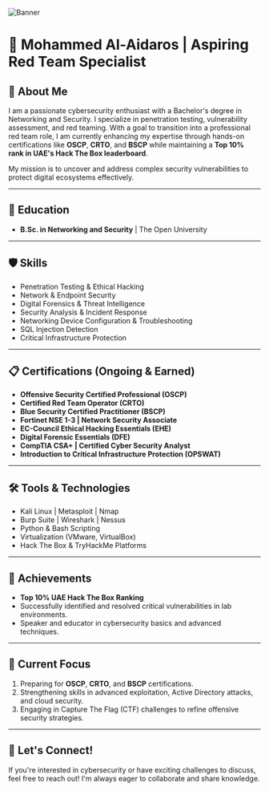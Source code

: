 ![Banner](https://imgur.com/a/3uDX6b6)

# 🚩 Mohammed Al-Aidaros | Aspiring Red Team Specialist 

## 🌟 About Me  
I am a passionate cybersecurity enthusiast with a Bachelor's degree in Networking and Security. I specialize in penetration testing, vulnerability assessment, and red teaming. With a goal to transition into a professional red team role, I am currently enhancing my expertise through hands-on certifications like **OSCP**, **CRTO**, and **BSCP** while maintaining a **Top 10% rank in UAE's Hack The Box leaderboard**.

My mission is to uncover and address complex security vulnerabilities to protect digital ecosystems effectively.

---

## 📜 Education  
- **B.Sc. in Networking and Security** | The Open University
  
---

## 🛡️ Skills  
- Penetration Testing & Ethical Hacking  
- Network & Endpoint Security  
- Digital Forensics & Threat Intelligence  
- Security Analysis & Incident Response  
- Networking Device Configuration & Troubleshooting  
- SQL Injection Detection  
- Critical Infrastructure Protection  

---

## 📋 Certifications (Ongoing & Earned)  
- **Offensive Security Certified Professional (OSCP)**  
- **Certified Red Team Operator (CRTO)**  
- **Blue Security Certified Practitioner (BSCP)**  
- **Fortinet NSE 1-3 | Network Security Associate**  
- **EC-Council Ethical Hacking Essentials (EHE)**  
- **Digital Forensic Essentials (DFE)**  
- **CompTIA CSA+ | Certified Cyber Security Analyst**  
- **Introduction to Critical Infrastructure Protection (OPSWAT)**  

---

## 🛠️ Tools & Technologies  
- Kali Linux | Metasploit | Nmap  
- Burp Suite | Wireshark | Nessus  
- Python & Bash Scripting  
- Virtualization (VMware, VirtualBox)  
- Hack The Box & TryHackMe Platforms  

---

## 🎯 Achievements  
- **Top 10% UAE Hack The Box Ranking**  
- Successfully identified and resolved critical vulnerabilities in lab environments.  
- Speaker and educator in cybersecurity basics and advanced techniques.  

---

## 🔭 Current Focus  
1. Preparing for **OSCP**, **CRTO**, and **BSCP** certifications.  
2. Strengthening skills in advanced exploitation, Active Directory attacks, and cloud security.  
3. Engaging in Capture The Flag (CTF) challenges to refine offensive security strategies.  

---

## 💬 Let's Connect!  
If you're interested in cybersecurity or have exciting challenges to discuss, feel free to reach out! I'm always eager to collaborate and share knowledge.
